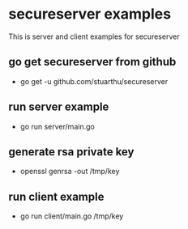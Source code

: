 # secureserver examples

This is server and client examples for secureserver

## go get secureserver from github

* go get -u github.com/stuarthu/secureserver

## run server example

* go run server/main.go

## generate rsa private key

* openssl genrsa -out /tmp/key

## run client example

* go run client/main.go /tmp/key
